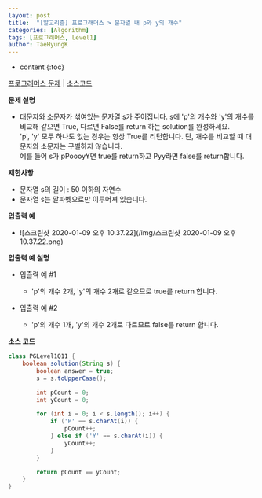 ```yaml
---
layout: post
title:  "[알고리즘] 프로그래머스 > 문자열 내 p와 y의 개수"
categories: [Algorithm]
tags: [프로그래머스, Level1]
author: TaeHyungK
---
```


* content
{:toc}

[프로그래머스 문제](https://programmers.co.kr/learn/courses/30/lessons/12916) | [소스코드](https://github.com/TaeHyungK/algorithm/blob/master/src/programmers/level1/PGLevel1Q11.java) 

**문제 설명**

  - 대문자와 소문자가 섞여있는 문자열 s가 주어집니다. s에 'p'의 개수와 'y'의 개수를 비교해 같으면 True, 다르면 False를 return 하는 solution를 완성하세요. 
  <br>'p', 'y' 모두 하나도 없는 경우는 항상 True를 리턴합니다. 단, 개수를 비교할 때 대문자와 소문자는 구별하지 않습니다.
  <br>예를 들어 s가 pPoooyY면 true를 return하고 Pyy라면 false를 return합니다.

**제한사항**

 - 문자열 s의 길이 : 50 이하의 자연수
 - 문자열 s는 알파벳으로만 이루어져 있습니다.

**입출력 예**
- ![스크린샷 2020-01-09 오후 10.37.22](/img/스크린샷 2020-01-09 오후 10.37.22.png)


**입출력 예 설명**

- 입출력 예 #1
  - 'p'의 개수 2개, 'y'의 개수 2개로 같으므로 true를 return 합니다.

- 입출력 예 #2
  - 'p'의 개수 1개, 'y'의 개수 2개로 다르므로 false를 return 합니다.
  
**소스 코드**

```java
class PGLevel1Q11 {
    boolean solution(String s) {
        boolean answer = true;
        s = s.toUpperCase();

        int pCount = 0;
        int yCount = 0;

        for (int i = 0; i < s.length(); i++) {
            if ('P' == s.charAt(i)) {
                pCount++;
            } else if ('Y' == s.charAt(i)) {
                yCount++;
            }
        }

        return pCount == yCount;
    }
}
```